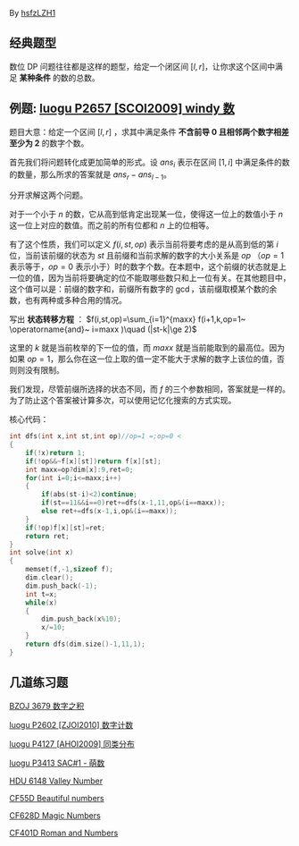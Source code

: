 By [hsfzLZH1](https://github.com/hsfzLZH1)

## 经典题型

数位 DP 问题往往都是这样的题型，给定一个闭区间 $[l,r]$，让你求这个区间中满足 **某种条件** 的数的总数。

## 例题: [luogu P2657 \[SCOI2009\] windy 数](https://www.luogu.org/problemnew/show/P2657)

题目大意：给定一个区间 $[l,r]$ ，求其中满足条件 **不含前导 $0$ 且相邻两个数字相差至少为 $2$** 的数字个数。

首先我们将问题转化成更加简单的形式。设 $ans_i$ 表示在区间 $[1,i]$ 中满足条件的数的数量，那么所求的答案就是 $ans_r-ans_{l-1}$。

分开求解这两个问题。

对于一个小于 $n$ 的数，它从高到低肯定出现某一位，使得这一位上的数值小于 $n$ 这一位上对应的数值。而之前的所有位都和 $n$ 上的位相等。

有了这个性质，我们可以定义 $f(i,st,op)$ 表示当前将要考虑的是从高到低的第 $i$ 位，当前该前缀的状态为 $st$ 且前缀和当前求解的数字的大小关系是 $op$ （$op=1$ 表示等于，$op=0$ 表示小于）时的数字个数。在本题中，这个前缀的状态就是上一位的值，因为当前将要确定的位不能取哪些数只和上一位有关。在其他题目中，这个值可以是：前缀的数字和，前缀所有数字的 $\gcd$，该前缀取模某个数的余数，也有两种或多种合用的情况。

写出 **状态转移方程** ： $f(i,st,op)=\sum_{i=1}^{maxx} f(i+1,k,op=1~ \operatorname{and}~ i=maxx )\quad (|st-k|\ge 2)$

这里的 $k$ 就是当前枚举的下一位的值，而 $maxx$ 就是当前能取到的最高位。因为如果 $op=1$，那么你在这一位上取的值一定不能大于求解的数字上该位的值，否则则没有限制。

我们发现，尽管前缀所选择的状态不同，而 $f$ 的三个参数相同，答案就是一样的。为了防止这个答案被计算多次，可以使用记忆化搜索的方式实现。

核心代码：

```cpp
int dfs(int x,int st,int op)//op=1 =;op=0 <
{
    if(!x)return 1;
    if(!op&&~f[x][st])return f[x][st];
    int maxx=op?dim[x]:9,ret=0;
    for(int i=0;i<=maxx;i++)
    {
        if(abs(st-i)<2)continue;
        if(st==11&&i==0)ret+=dfs(x-1,11,op&(i==maxx));
        else ret+=dfs(x-1,i,op&(i==maxx));
    }
    if(!op)f[x][st]=ret;
    return ret;
}
int solve(int x)
{
    memset(f,-1,sizeof f);
    dim.clear();
    dim.push_back(-1);
    int t=x;
    while(x)
    {
        dim.push_back(x%10);
        x/=10;
    }
    return dfs(dim.size()-1,11,1);
}
```

## 几道练习题

[BZOJ 3679 数字之积 ](https://www.lydsy.com/JudgeOnline/problem.php?id=3679)

[luogu P2602 [ZJOI2010] 数字计数 ](https://www.luogu.org/problemnew/show/P2602)

[luogu P4127 [AHOI2009] 同类分布 ](https://www.luogu.org/problemnew/show/P4127)

[luogu  P3413 SAC#1 - 萌数](https://www.luogu.org/problemnew/show/P3413)

[HDU 6148 Valley Number ](http://acm.hdu.edu.cn/showproblem.php?pid=6148)

[CF55D Beautiful numbers](http://codeforces.com/problemset/problem/55/D)

[CF628D Magic Numbers](http://codeforces.com/problemset/problem/628/D)

[CF401D Roman and Numbers](http://codeforces.com/problemset/problem/401/D)
